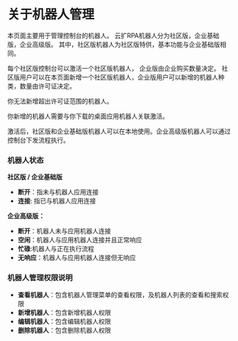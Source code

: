 # 关于机器人管理
本页面主要用于管理控制台的机器人。
云扩RPA机器人分为社区版，企业基础版，企业高级版。
其中，社区版机器人为社区版特供，基本功能与企业基础版相同。

每个社区版控制台可以激活一个社区版机器人，
企业版由企业购买数量决定。
社区版用户可以在本页面新增一个社区版机器人，企业版用户可以新增的机器人种类，数量由许可证决定。

你无法新增超出许可证范围的机器人。

你新增的机器人需要与你下载的桌面应用机器人关联激活。

激活后，社区版和企业基础版机器人可以在本地使用。企业高级版机器人可以通过控制台下发流程执行。

### 机器人状态
**社区版 / 企业基础版**
- **断开**：指未与机器人应用连接
- **连接**: 指已与机器人应用连接

**企业高级版：**

- **断开**：机器人未与应用机器人连接
- **空闲**：机器人与应用机器人连接并且正常响应
- **忙碌**:机器人与正在执行流程
- **无响应**：机器人与应用机器人连接但无响应



### 机器人管理权限说明
- **查看机器人**：包含机器人管理菜单的查看权限，及机器人列表的查看和搜索权限
- **新增机器人**：包含新增机器人权限
- **编辑机器人**：包含编辑机器人权限
- **删除机器人**：包含删除机器人权限
